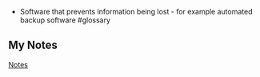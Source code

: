 - Software that prevents information being lost - for example automated backup software #glossary
## My Notes
[Notes](mynotes/data-loss-prevention-notes.md)
